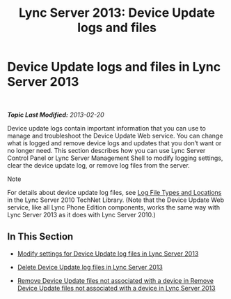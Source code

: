﻿---
title: 'Lync Server 2013: Device Update logs and files'
TOCTitle: Device Update logs and files
ms:assetid: f7f822b8-0a62-4ff2-a4cb-1ab1ed7503eb
ms:mtpsurl: https://technet.microsoft.com/en-us/library/JJ994090(v=OCS.15)
ms:contentKeyID: 51804004
ms.date: 07/23/2014
mtps_version: v=OCS.15
---

<div data-xmlns="http://www.w3.org/1999/xhtml">

<div class="topic" data-xmlns="http://www.w3.org/1999/xhtml" data-msxsl="urn:schemas-microsoft-com:xslt" data-cs="http://msdn.microsoft.com/en-us/">

<div data-asp="http://msdn2.microsoft.com/asp">

# Device Update logs and files in Lync Server 2013

</div>

<div id="mainSection">

<div id="mainBody">

<span> </span>

_**Topic Last Modified:** 2013-02-20_

Device update logs contain important information that you can use to manage and troubleshoot the Device Update Web service. You can change what is logged and remove device logs and updates that you don’t want or no longer need. This section describes how you can use Lync Server Control Panel or Lync Server Management Shell to modify logging settings, clear the device update log, or remove log files from the server.

<div>


> [!NOTE]
> For details about device update log files, see <A href="http://technet.microsoft.com/en-us/library/gg398250(v=ocs.14).aspx">Log File Types and Locations</A> in the Lync Server 2010 TechNet Library. (Note that the Device Update Web service, like all Lync Phone Edition components, works the same way with Lync Server 2013 as it does with Lync Server 2010.)



</div>

<div>

## In This Section

  - [Modify settings for Device Update log files in Lync Server 2013](lync-server-2013-modify-settings-for-device-update-log-files.md)

  - [Delete Device Update log files in Lync Server 2013](lync-server-2013-delete-device-update-log-files.md)

  - [Remove Device Update files not associated with a device in Remove Device Update files not associated with a device in Lync Server 2013](lync-server-2013-remove-device-update-files-not-associated-with-a-device.md)

</div>

</div>

<span> </span>

</div>

</div>

</div>

